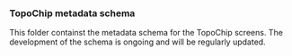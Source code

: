 <h3>TopoChip metadata schema </h3>
This folder containst the metadata schema for the TopoChip screens. The development of the schema is ongoing and will be regularly updated.
